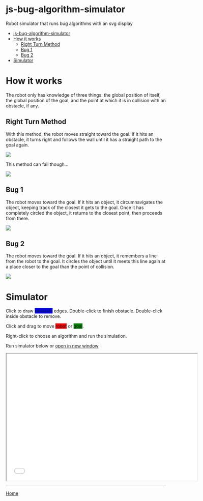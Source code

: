 # js-bug-algorithm-simulator
Robot simulator that runs bug algorithms with an svg display

- [js-bug-algorithm-simulator](#js-bug-algorithm-simulator)
- [How it works](#how-it-works)
	- [Right Turn Method](#right-turn-method)
	- [Bug 1](#bug-1)
	- [Bug 2](#bug-2)
- [Simulator](#simulator)

# How it works
The robot only has knowledge of three things: the global position of itself, the global position of the goal, and the point at which it is in collision with an obstacle, if any.

## Right Turn Method

With this method, the robot moves straight toward the goal. If it hits an obstacle, it turns right and follows the wall until it has a straight path to the goal again.

![](https://i.imgur.com/albGKkB.png)

This method can fail though...

![](https://i.imgur.com/vXyh83x.png)

## Bug 1

The robot moves toward the goal. If it hits an object, it circumnavigates the object, keeping track of the closest it gets to the goal. Once it has completely circled the object, it returns to the closest point, then proceeds from there.

![](https://i.imgur.com/KQWwbB3.png)

## Bug 2

The robot moves toward the goal. If it hits an object, it remembers a line from the robot to the goal. It circles the object until it meets this line again at a place closer to the goal than the point of collision.

![](https://i.imgur.com/hJt5Uae.png)

# Simulator

Click to draw <span style="background-color:blue">obstacle</span> edges. Double-click to finish obstacle. Double-click inside obstacle to remove.

Click and drag to move <span style="background-color:red">robot</span> or <span style="background-color:green">goal</span>.

Right-click to choose an algorithm and run the simulation.

Run simulator below or <a href="#" onClick="MyWindow=window.open('sim.html','MyWindow',width=600,height=400); return false;">open in new window</a>

<iframe src="sim.html" style="width:600px;height:400px"></iframe>

----

[Home](ryandowning.net)
